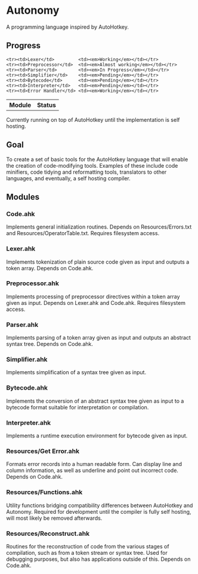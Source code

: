Autonomy
========
A programming language inspired by AutoHotkey.

Progress
--------

<table>
    <th>Module</th><th>Status</th>

    <tr><td>Lexer</td>         <td><em>Working</em></td></tr>
    <tr><td>Preprocessor</td>  <td><em>Almost working</em></td></tr>
    <tr><td>Parser</td>        <td><em>In Progress</em></td></tr>
    <tr><td>Simplifier</td>    <td><em>Pending</em></td></tr>
    <tr><td>Bytecode</td>      <td><em>Pending</em></td></tr>
    <tr><td>Interpreter</td>   <td><em>Pending</em></td></tr>
    <tr><td>Error Handler</td> <td><em>Working</em></td></tr>
</table>

Currently running on top of AutoHotkey until the implementation is self hosting.


Goal
----

To create a set of basic tools for the AutoHotkey language that will enable the creation of code-modifying tools. Examples of these include code minifiers, code tidying and reformatting tools, translators to other languages, and eventually, a self hosting compiler.


Modules
-------

### Code.ahk

Implements general initialization routines. Depends on Resources/Errors.txt and Resources/OperatorTable.txt. Requires filesystem access.

### Lexer.ahk

Implements tokenization of plain source code given as input and outputs a token array. Depends on Code.ahk.

### Preprocessor.ahk

Implements processing of preprocessor directives within a token array given as input. Depends on Lexer.ahk and Code.ahk. Requires filesystem access.

### Parser.ahk

Implements parsing of a token array given as input and outputs an abstract syntax tree. Depends on Code.ahk.

### Simplifier.ahk

Implements simplification of a syntax tree given as input.

### Bytecode.ahk

Implements the conversion of an abstract syntax tree given as input to a bytecode format suitable for interpretation or compilation.

### Interpreter.ahk

Implements a runtime execution environment for bytecode given as input.

### Resources/Get Error.ahk

Formats error records into a human readable form. Can display line and column information, as well as underline and point out incorrect code. Depends on Code.ahk.

### Resources/Functions.ahk

Utility functions bridging compatibility differences between AutoHotkey and Autonomy. Required for development until the compiler is fully self hosting, will most likely be removed afterwards.

### Resources/Reconstruct.ahk

Routines for the reconstruction of code from the various stages of compilation, such as from a token stream or syntax tree. Used for debugging purposes, but also has applications outside of this. Depends on Code.ahk.